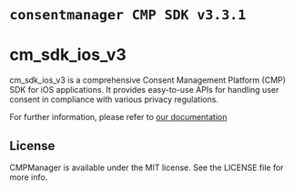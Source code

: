 # ``consentmanager CMP SDK v3.3.1``

# cm_sdk_ios_v3

cm_sdk_ios_v3 is a comprehensive Consent Management Platform (CMP) SDK for iOS applications. It provides easy-to-use APIs for handling user consent in compliance with various privacy regulations.

For further information, please refer to [our documentation](https://help.consentmanager.net/books/cmp/page/integrating-the-sdk-v3-into-your-mobile-app)
## License

CMPManager is available under the MIT license. See the LICENSE file for more info.
